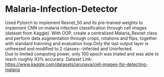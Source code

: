 # Malaria-Infection-Detector
Used Pytorch to implement Resnet_50 and its pre-trained weights to implement CNN on malaria infection classification through cell images (dataset from Kaggle). With OOP, create a centralized Malaria_Resnet class and perform data augmentation through crops, rotations and flips, together with standard trainning and evaluation loop.Only the last output layer is unfreezed and modified to 2 classes--Infected and Uninfected.  <br />
Due to limited computing power, only 100 epoch was trialed and was able to reach roughly 93% accuracy. 
Dataset Link: https://www.kaggle.com/datasets/iarunava/cell-images-for-detecting-malaria
